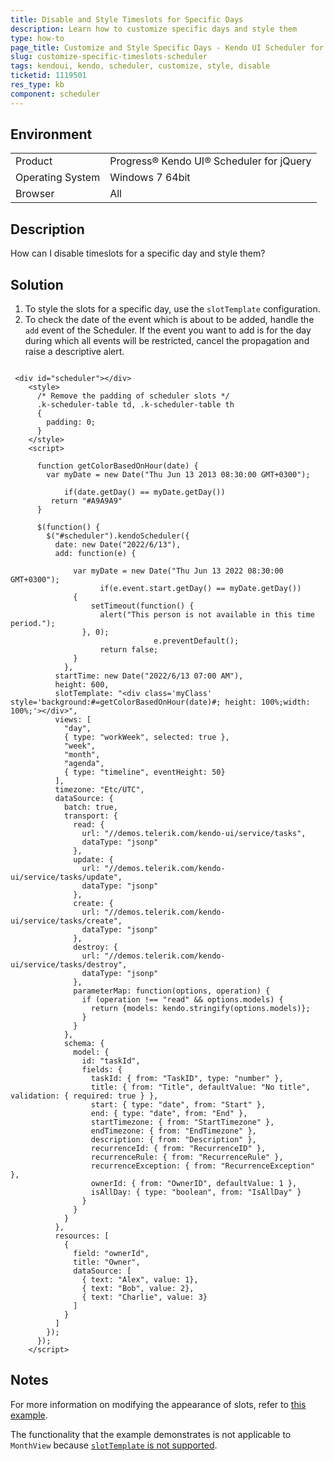 ```yaml
---
title: Disable and Style Timeslots for Specific Days
description: Learn how to customize specific days and style them
type: how-to
page_title: Customize and Style Specific Days - Kendo UI Scheduler for jQuery
slug: customize-specific-timeslots-scheduler
tags: kendoui, kendo, scheduler, customize, style, disable
ticketid: 1119501
res_type: kb
component: scheduler
---
```


## Environment

<table>
 <tr>
  <td>Product</td>
  <td>Progress® Kendo UI® Scheduler for jQuery</td>
 </tr>
 <tr>
  <td>Operating System</td>
  <td>Windows 7 64bit</td>
 </tr>
 <tr>
  <td>Browser</td>
  <td>All</td>
 </tr>
</table>

## Description

How can I disable timeslots for a specific day and style them?

## Solution

1. To style the slots for a specific day, use the `slotTemplate` configuration.
1. To check the date of the event which is about to be added, handle the `add` event of the Scheduler. If the event you want to add is for the day during which all events will be restricted, cancel the propagation and raise a descriptive alert.

```dojo

 <div id="scheduler"></div>
    <style>
      /* Remove the padding of scheduler slots */
      .k-scheduler-table td, .k-scheduler-table th
      {
        padding: 0;
      }
    </style>
    <script>

      function getColorBasedOnHour(date) {
        var myDate = new Date("Thu Jun 13 2013 08:30:00 GMT+0300");

  			if(date.getDay() == myDate.getDay())
       	 return "#A9A9A9"
      }

      $(function() {
        $("#scheduler").kendoScheduler({
          date: new Date("2022/6/13"),
          add: function(e) {

              var myDate = new Date("Thu Jun 13 2022 08:30:00 GMT+0300");
         			if(e.event.start.getDay() == myDate.getDay())
              {
                  setTimeout(function() {
                    alert("This person is not available in this time period.");
                }, 0);
								e.preventDefault();
            		return false;
              }
        	},
          startTime: new Date("2022/6/13 07:00 AM"),
          height: 600,
          slotTemplate: "<div class='myClass' style='background:#=getColorBasedOnHour(date)#; height: 100%;width: 100%;'></div>",
          views: [
            "day",
            { type: "workWeek", selected: true },
            "week",
            "month",
            "agenda",
            { type: "timeline", eventHeight: 50}
          ],
          timezone: "Etc/UTC",
          dataSource: {
            batch: true,
            transport: {
              read: {
                url: "//demos.telerik.com/kendo-ui/service/tasks",
                dataType: "jsonp"
              },
              update: {
                url: "//demos.telerik.com/kendo-ui/service/tasks/update",
                dataType: "jsonp"
              },
              create: {
                url: "//demos.telerik.com/kendo-ui/service/tasks/create",
                dataType: "jsonp"
              },
              destroy: {
                url: "//demos.telerik.com/kendo-ui/service/tasks/destroy",
                dataType: "jsonp"
              },
              parameterMap: function(options, operation) {
                if (operation !== "read" && options.models) {
                  return {models: kendo.stringify(options.models)};
                }
              }
            },
            schema: {
              model: {
                id: "taskId",
                fields: {
                  taskId: { from: "TaskID", type: "number" },
                  title: { from: "Title", defaultValue: "No title", validation: { required: true } },
                  start: { type: "date", from: "Start" },
                  end: { type: "date", from: "End" },
                  startTimezone: { from: "StartTimezone" },
                  endTimezone: { from: "EndTimezone" },
                  description: { from: "Description" },
                  recurrenceId: { from: "RecurrenceID" },
                  recurrenceRule: { from: "RecurrenceRule" },
                  recurrenceException: { from: "RecurrenceException" },
                  ownerId: { from: "OwnerID", defaultValue: 1 },
                  isAllDay: { type: "boolean", from: "IsAllDay" }
                }
              }
            }
          },
          resources: [
            {
              field: "ownerId",
              title: "Owner",
              dataSource: [
                { text: "Alex", value: 1},
                { text: "Bob", value: 2},
                { text: "Charlie", value: 3}
              ]
            }
          ]
        });
      });
    </script>

```

## Notes

For more information on modifying the appearance of slots, refer to [this example](https://docs.telerik.com/kendo-ui/controls/scheduling/scheduler/how-to/appearance/set-slot-background-color-using-slot-templates).

The functionality that the example demonstrates is not applicable to `MonthView` because [`slotTemplate` is not supported](https://docs.telerik.com/kendo-ui/api/javascript/ui/scheduler/configuration/views.slottemplate).
